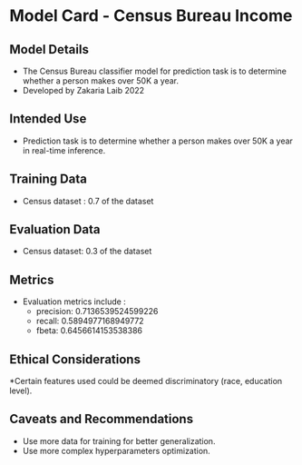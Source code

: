# Model Card - Census Bureau Income

## Model Details
* The Census Bureau classifier model for prediction task is to 
determine whether a person makes over 50K a year.
* Developed by Zakaria Laib 2022

## Intended Use
* Prediction task is to determine whether a person makes over 50K a year in real-time inference.

## Training Data
* Census dataset :  0.7 of the dataset

## Evaluation Data
* Census dataset:  0.3 of the dataset

## Metrics
* Evaluation metrics include : 
  * precision: 0.7136539524599226
  * recall: 0.5894977168949772
  * fbeta: 0.6456614153538386

## Ethical Considerations
*Certain features used could be deemed discriminatory (race, education level).

## Caveats and Recommendations
* Use more data for training for better generalization.
* Use more complex hyperparameters optimization. 

